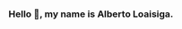 ### Hello 👋, my name is Alberto Loaisiga.

<!--
**Aloaisiga/Aloaisiga** is a ✨ _special_ ✨ repository because its `README.md` (this file) appears on your GitHub profile.

Here are some ideas to get you started:

- 🔭 I’m a self-taught Frontend Developer.
- 🌱 I’m currently learning since 2020: ✔HTML, ✔CSS, ✔JS.
- 👯 I’m interested in other technologies such as: React JS, SQL, Cybersecurity, Py and more.
- 🤔 I’m looking for help with ...
- 💬 Ask me about ...
- 📫 : ...
- 😄 Pronouns: ...
- ⚡ Fun fact: ...
-->
